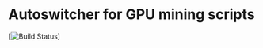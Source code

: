 # Autoswitcher for GPU mining scripts 
[![Build Status](https://travis-ci.org/chibby0ne/read_wtm.svg?branch=master)]